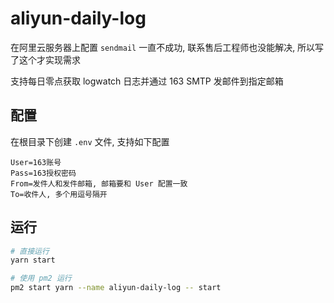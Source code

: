 # aliyun-daily-log

在阿里云服务器上配置 `sendmail` 一直不成功, 联系售后工程师也没能解决, 所以写了这个才实现需求

支持每日零点获取 logwatch 日志并通过 163 SMTP 发邮件到指定邮箱

## 配置

在根目录下创建 `.env` 文件, 支持如下配置

```
User=163账号
Pass=163授权密码
From=发件人和发件邮箱, 邮箱要和 User 配置一致
To=收件人, 多个用逗号隔开
```

## 运行

``` bash
# 直接运行
yarn start

# 使用 pm2 运行
pm2 start yarn --name aliyun-daily-log -- start
```
